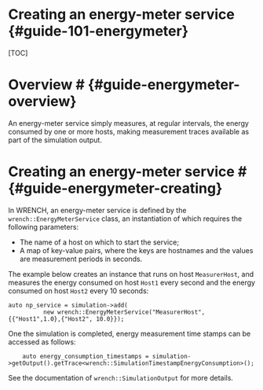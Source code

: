 Creating an energy-meter service    {#guide-101-energymeter}
==========


[TOC]

# Overview #            {#guide-energymeter-overview}

An energy-meter service simply measures, at regular intervals, the energy consumed by one or more hosts, making
 measurement traces available as part of the simulation output. 


# Creating an energy-meter service #        {#guide-energymeter-creating}

In WRENCH, an energy-meter service is defined by the
`wrench::EnergyMeterService` class, an instantiation of which
requires the following parameters:

- The name of a host on which to start the service;
- A map of key-value pairs, where the keys are hostnames and the values are measurement periods in seconds. 
  
The example below creates an instance that runs on host
`MeasurerHost`, and measures the energy consumed on host `Host1` every second and 
the energy consumed on host `Host2` every 10 seconds:

~~~~~~~~~~~~~{.cpp}
auto np_service = simulation->add(
          new wrench::EnergyMeterService("MeasurerHost", {{"Host1",1.0},{"Host2", 10.0}});
~~~~~~~~~~~~~

One the simulation is completed, energy measurement time stamps can be accessed as follows:

~~~~~~~~~~~~~{.cpp}
    auto energy_consumption_timestamps = simulation->getOutput().getTrace<wrench::SimulationTimestampEnergyConsumption>();
~~~~~~~~~~~~~

See the documentation of `wrench::SimulationOutput` for more details. 